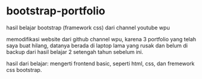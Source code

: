 # bootstrap-portfolio
hasil belajar bootstrap (framework css) dari channel youtube wpu

memodifikasi website dari github channel wpu, karena 3 portfolio yang telah saya buat hilang, datanya berada di laptop lama yang rusak dan belum di backup dari hasil belajar 2 setengah tahun sebelum ini.

hasil dari belajar: mengerti frontend basic, seperti html, css, dan fremework css bootstrap.
